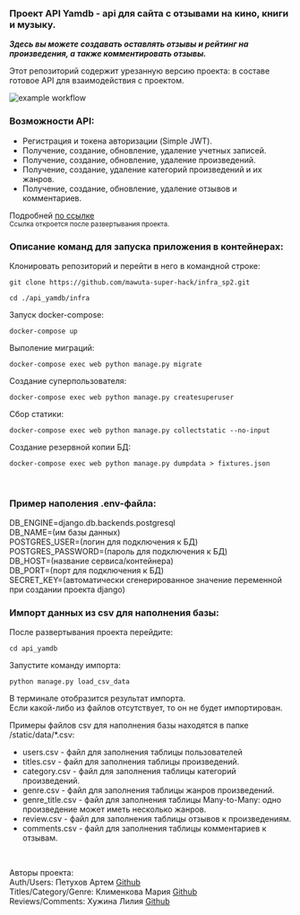 ### Проект API Yamdb - api для сайта с отзывами на кино, книги и музыку.

***Здесь вы можете создавать оставлять отзывы и рейтинг на произведения, а также комментировать отзывы.***

Этот репозиторий содержит урезанную версию проекта: в составе готовое API для взаимодействия с проектом.
<br>

![example workflow](https://github.com/mawuta-super-hack/yamdb_final/actions/workflows/main.yml/badge.svg)

### Возможности API:
- Регистрация и токена авторизации (Simple JWT).
- Получение, создание, обновление, удаление учетных записей.
- Получение, создание, обновление, удаление произведений.
- Получение, создание, удаление категорий произведений и их жанров.
- Получение, создание, обновление, удаление отзывов и комментариев.

Подробней [по ссылке](http://127.0.0.1:8000/api/v1/redoc/)<br>
<sub>Ссылка откроется после развертывания проекта.</sub>
<br>
### Описание команд для запуска приложения в контейнерах:

Клонировать репозиторий и перейти в него в командной строке:

```
git clone https://github.com/mawuta-super-hack/infra_sp2.git
```

```
cd ./api_yamdb/infra
```

Запуск docker-compose:
```
docker-compose up
```

Выполение миграций:
```
docker-compose exec web python manage.py migrate
```

Создание суперпользователя:
```
docker-compose exec web python manage.py createsuperuser
```

Cбор статики:
```
docker-compose exec web python manage.py collectstatic --no-input 
```

Создание резервной копии БД:
```
docker-compose exec web python manage.py dumpdata > fixtures.json
```
<br>


### Пример наполения .env-файла:

DB_ENGINE=django.db.backends.postgresql <br>
DB_NAME=(им базы данных)<br>
POSTGRES_USER=(логин для подключения к БД)<br>
POSTGRES_PASSWORD=(пароль для подключения к БД)<br>
DB_HOST=(название сервиса/контейнера)<br>
DB_PORT=(порт для подключения к БД)<br>
SECRET_KEY=(автоматически сгенерированное значение переменной при создании проекта django)<br>

### Импорт данных из csv для наполнения базы:

После развертывания проекта перейдите:

```
cd api_yamdb
```

Запустите команду импорта:

```
python manage.py load_csv_data
```

В терминале отобразится результат импорта.<br>
Если какой-либо из файлов отсутствует, то он не будет импортирован.

Примеры файлов csv для наполнения базы находятся в папке /static/data/*.csv:
- users.csv - файл для заполнения таблицы пользователей
- titles.csv - файл для заполнения таблицы произведений.
- category.csv - файл для заполнения таблицы категорий произведений.
- genre.csv - файл для заполнения таблицы жанров произведений.
- genre_title.csv - файл для заполнения таблицы Many-to-Many: одно произведение может иметь несколько жанров.
- review.csv - файл для заполнения таблицы отзывов к произведениям.
- comments.csv - файл для заполнения таблицы комментариев к отзывам.
<br>

Авторы проекта:
<br>
Auth/Users: Петухов Артем [Github](https://github.com/mityasun)<br>
Titles/Category/Genre: Клименкова Мария [Github](https://github.com/mawuta-super-hack)<br>
Reviews/Comments: Хужина Лилия [Github](https://github.com/iamliliya)<br>
